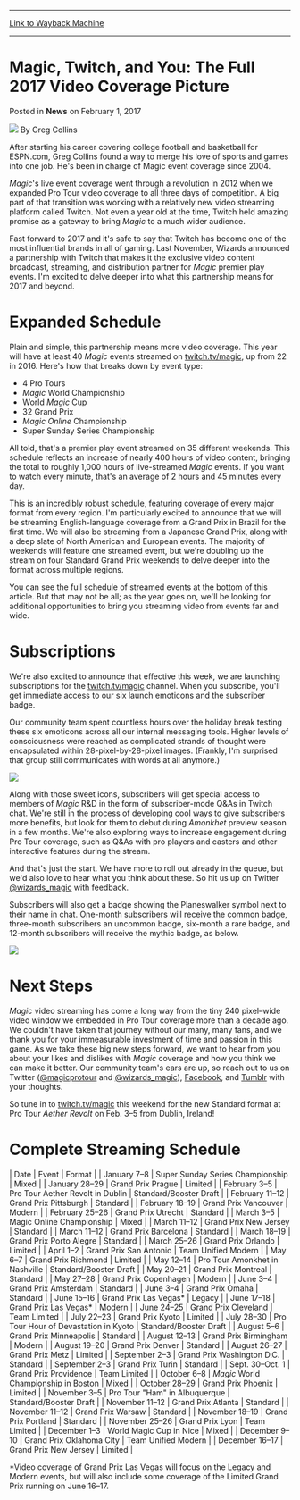 
---
[Link to Wayback Machine](https://web.archive.org/web/20170201190225/http://magic.wizards.com/en/articles/archive/news/magic-twitch-and-you-full-2017-video-coverage-picture-2017-02-01)

[_metadata_:author]:- "Greg Collins"
[_metadata_:description]:- "Greg details changes coming to video coverage of premier play events in 2017."
[_metadata_:generator]:- "Drupal 7 (http://drupal.org)"
[_metadata_:node]:- "1122881"
[_metadata_:publish_date]:- "2017-02-01"
[_metadata_:source]:- "div-main-content"
[_metadata_:title]:- "Magic, Twitch, and You: The Full 2017 Video Coverage Picture"
[_metadata_:wayback_capture_timestamp]:- "2017-02-01 19:02:25"
[_metadata_:wayback_raw_url]:- "https://web.archive.org/web/20170201190225id_/http://magic.wizards.com/en/articles/archive/news/magic-twitch-and-you-full-2017-video-coverage-picture-2017-02-01"
[_metadata_:wayback_url]:- "http://magic.wizards.com/en/articles/archive/news/magic-twitch-and-you-full-2017-video-coverage-picture-2017-02-01"
---


Magic, Twitch, and You: The Full 2017 Video Coverage Picture
============================================================



 Posted in **News**
 on February 1, 2017 






![](https://media.magic.wizards.com/styles/auth_small/public/images/person/authorpic_gregcollins.jpg)
By Greg Collins




After starting his career covering college football and basketball for ESPN.com, Greg Collins found a way to merge his love of sports and games into one job. He's been in charge of Magic event coverage since 2004. 






*Magic*'s live event coverage went through a revolution in 2012 when we expanded Pro Tour video coverage to all three days of competition. A big part of that transition was working with a relatively new video streaming platform called Twitch. Not even a year old at the time, Twitch held amazing promise as a gateway to bring *Magic* to a much wider audience.


Fast forward to 2017 and it's safe to say that Twitch has become one of the most influential brands in all of gaming. Last November, Wizards announced a partnership with Twitch that makes it the exclusive video content broadcast, streaming, and distribution partner for *Magic* premier play events. I'm excited to delve deeper into what this partnership means for 2017 and beyond.


Expanded Schedule
=================


Plain and simple, this partnership means more video coverage. This year will have at least 40 *Magic* events streamed on [twitch.tv/magic](https://www.twitch.tv/magic), up from 22 in 2016. Here's how that breaks down by event type:


* 4 Pro Tours
* *Magic* World Championship
* World *Magic* Cup
* 32 Grand Prix
* *Magic Online* Championship
* Super Sunday Series Championship

All told, that's a premier play event streamed on 35 different weekends. This schedule reflects an increase of nearly 400 hours of video content, bringing the total to roughly 1,000 hours of live-streamed *Magic* events. If you want to watch every minute, that's an average of 2 hours and 45 minutes every day.


This is an incredibly robust schedule, featuring coverage of every major format from every region. I'm particularly excited to announce that we will be streaming English-language coverage from a Grand Prix in Brazil for the first time. We will also be streaming from a Japanese Grand Prix, along with a deep slate of North American and European events. The majority of weekends will feature one streamed event, but we're doubling up the stream on four Standard Grand Prix weekends to delve deeper into the format across multiple regions.


You can see the full schedule of streamed events at the bottom of this article. But that may not be all; as the year goes on, we'll be looking for additional opportunities to bring you streaming video from events far and wide.


Subscriptions
=============


We're also excited to announce that effective this week, we are launching subscriptions for the [twitch.tv/magic](https://www.twitch.tv/magic) channel. When you subscribe, you'll get immediate access to our six launch emoticons and the subscriber badge.


Our community team spent countless hours over the holiday break testing these six emoticons across all our internal messaging tools. Higher levels of consciousness were reached as complicated strands of thought were encapsulated within 28-pixel-by-28-pixel images. (Frankly, I'm surprised that group still communicates with words at all anymore.)


![](https://media.wizards.com/2017/images/daily/NEWS20170201_Emotes.png)


Along with those sweet icons, subscribers will get special access to members of *Magic* R&D in the form of subscriber-mode Q&As in Twitch chat. We're still in the process of developing cool ways to give subscribers more benefits, but look for them to debut during *Amonkhet* preview season in a few months. We're also exploring ways to increase engagement during Pro Tour coverage, such as Q&As with pro players and casters and other interactive features during the stream.


And that's just the start. We have more to roll out already in the queue, but we'd also love to hear what you think about these. So hit us up on Twitter [@wizards\_magic](https://twitter.com/wizards_magic) with feedback.


Subscribers will also get a badge showing the Planeswalker symbol next to their name in chat. One-month subscribers will receive the common badge, three-month subscribers an uncommon badge, six-month a rare badge, and 12-month subscribers will receive the mythic badge, as below.


![](https://media.wizards.com/2017/images/daily/NEWS20170201_Badges.png)


Next Steps
==========


*Magic* video streaming has come a long way from the tiny 240 pixel–wide video window we embedded in Pro Tour coverage more than a decade ago. We couldn't have taken that journey without our many, many fans, and we thank you for your immeasurable investment of time and passion in this game. As we take these big new steps forward, we want to hear from you about your likes and dislikes with *Magic* coverage and how you think we can make it better. Our community team's ears are up, so reach out to us on Twitter ([@magicprotour](https://twitter.com/magicprotour) and [@wizards\_magic](https://twitter.com/wizards_magic)), [Facebook](https://www.facebook.com/MagicTheGathering/), and [Tumblr](http://wizardsmagic.tumblr.com/) with your thoughts.


So tune in to [twitch.tv/magic](https://www.twitch.tv/magic) this weekend for the new Standard format at Pro Tour *Aether Revolt* on Feb. 3–5 from Dublin, Ireland!


Complete Streaming Schedule
===========================




| Date | Event | Format |
| January 7–8 | Super Sunday Series Championship | Mixed |
| January 28–29 | Grand Prix Prague | Limited |
| February 3–5 | Pro Tour Aether Revolt in Dublin | Standard/Booster Draft |
| February 11–12 | Grand Prix Pittsburgh | Standard |
| February 18–19 | Grand Prix Vancouver | Modern |
| February 25–26 | Grand Prix Utrecht | Standard |
| March 3–5 | Magic Online Championship | Mixed |
| March 11–12 | Grand Prix New Jersey | Standard |
| March 11–12 | Grand Prix Barcelona | Standard |
| March 18–19 | Grand Prix Porto Alegre | Standard |
| March 25–26 | Grand Prix Orlando | Limited |
| April 1–2 | Grand Prix San Antonio | Team Unified Modern |
| May 6–7 | Grand Prix Richmond | Limited |
| May 12–14 | Pro Tour Amonkhet in Nashville | Standard/Booster Draft |
| May 20–21 | Grand Prix Montreal | Standard |
| May 27–28 | Grand Prix Copenhagen | Modern |
| June 3–4 | Grand Prix Amsterdam | Standard |
| June 3–4 | Grand Prix Omaha | Standard |
| June 15–16 | Grand Prix Las Vegas\* | Legacy |
| June 17–18 | Grand Prix Las Vegas\* | Modern |
| June 24–25 | Grand Prix Cleveland | Team Limited |
| July 22–23 | Grand Prix Kyoto | Limited |
| July 28–30 | Pro Tour Hour of Devastation in Kyoto | Standard/Booster Draft |
| August 5–6 | Grand Prix Minneapolis | Standard |
| August 12–13 | Grand Prix Birmingham | Modern |
| August 19–20 | Grand Prix Denver | Standard |
| August 26–27 | Grand Prix Metz | Limited |
| September 2–3 | Grand Prix Washington D.C. | Standard |
| September 2–3 | Grand Prix Turin | Standard |
| Sept. 30–Oct. 1 | Grand Prix Providence | Team Limited |
| October 6–8 | *Magic* World Championship in Boston | Mixed |
| October 28–29 | Grand Prix Phoenix | Limited |
| November 3–5 | Pro Tour "Ham" in Albuquerque | Standard/Booster Draft |
| November 11–12 | Grand Prix Atlanta | Standard |
| November 11–12 | Grand Prix Warsaw | Standard |
| November 18–19 | Grand Prix Portland | Standard |
| November 25–26 | Grand Prix Lyon | Team Limited |
| December 1–3 | World Magic Cup in Nice | Mixed |
| December 9–10 | Grand Prix Oklahoma City | Team Unified Modern |
| December 16–17 | Grand Prix New Jersey | Limited |

\*Video coverage of Grand Prix Las Vegas will focus on the Legacy and Modern events, but will also include some coverage of the Limited Grand Prix running on June 16–17.







